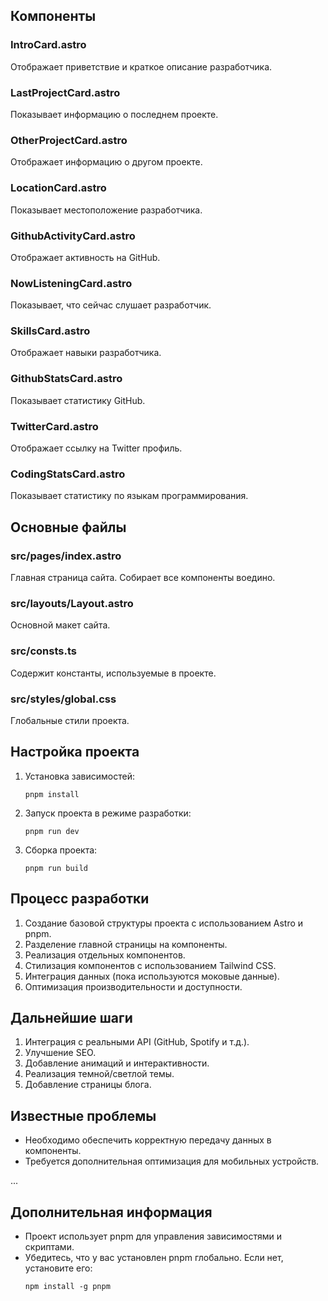 ## Компоненты

### IntroCard.astro
Отображает приветствие и краткое описание разработчика.

### LastProjectCard.astro
Показывает информацию о последнем проекте.

### OtherProjectCard.astro
Отображает информацию о другом проекте.

### LocationCard.astro
Показывает местоположение разработчика.

### GithubActivityCard.astro
Отображает активность на GitHub.

### NowListeningCard.astro
Показывает, что сейчас слушает разработчик.

### SkillsCard.astro
Отображает навыки разработчика.

### GithubStatsCard.astro
Показывает статистику GitHub.

### TwitterCard.astro
Отображает ссылку на Twitter профиль.

### CodingStatsCard.astro
Показывает статистику по языкам программирования.

## Основные файлы

### src/pages/index.astro
Главная страница сайта. Собирает все компоненты воедино.

### src/layouts/Layout.astro
Основной макет сайта.

### src/consts.ts
Содержит константы, используемые в проекте.

### src/styles/global.css
Глобальные стили проекта.

## Настройка проекта

1. Установка зависимостей:
   ```
   pnpm install
   ```

2. Запуск проекта в режиме разработки:
   ```
   pnpm run dev
   ```

3. Сборка проекта:
   ```
   pnpm run build
   ```

## Процесс разработки

1. Создание базовой структуры проекта с использованием Astro и pnpm.
2. Разделение главной страницы на компоненты.
3. Реализация отдельных компонентов.
4. Стилизация компонентов с использованием Tailwind CSS.
5. Интеграция данных (пока используются моковые данные).
6. Оптимизация производительности и доступности.

## Дальнейшие шаги

1. Интеграция с реальными API (GitHub, Spotify и т.д.).
2. Улучшение SEO.
3. Добавление анимаций и интерактивности.
4. Реализация темной/светлой темы.
5. Добавление страницы блога.

## Известные проблемы

- Необходимо обеспечить корректную передачу данных в компоненты.
- Требуется дополнительная оптимизация для мобильных устройств.

...

## Дополнительная информация

- Проект использует pnpm для управления зависимостями и скриптами.
- Убедитесь, что у вас установлен pnpm глобально. Если нет, установите его:
  ```
  npm install -g pnpm
  ```
